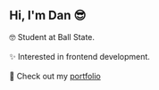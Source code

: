 ## Hi, I'm Dan 😎

  🤓 Student at Ball State. <br/> <br/>
  ✨ Interested in frontend development. <br/> <br/>
  🤪 Check out my [portfolio](https://danchepkwony.com)
